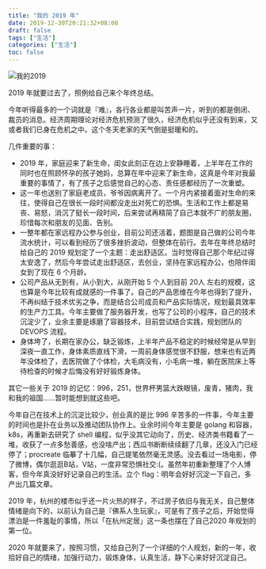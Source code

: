 ```yaml
---
title: "我的 2019 年"
date: 2019-12-30T20:21:32+08:00
draft: false
tags: ["生活"]
categories: ["生活"]
toc: false
---
```

![我的2019](https://jiangbao-1258001083.cos.ap-shanghai.myqcloud.com/%E6%88%91%E7%9A%842019.png)

<!-- more -->

2019 年就要过去了，照例给自己来个年终总结。

今年听得最多的一个词就是『难』，各行各业都是叫苦声一片，听到的都是倒闭、裁员的消息。经济周期理论对经济危机预测了很久，经济危机似乎还没有到来，又或者我们已身在危机之中。这个冬天老家的天气倒是挺暖和的。

几件重要的事：
* 2019 年，家庭迎来了新生命，闺女此刻正在边上安静睡着，上半年在工作的同时也在照顾怀孕的孩子她妈，总算在年中迎来了新生命，这真是今年对我最重要的事情了，有了孩子之后感觉自己的心态、责任感都经历了一次重塑。
* 这一年也送别了家庭老成员，爷爷因病离开了。一个月内紧接着面对生命的来往，使得自己在很长一段时间都没走出对死亡的恐惧。生活和工作上都是易丧、易怒，消沉了挺长一段时间，后来尝试再精简了自己本就不广的朋友圈，珍惜每次和朋友的见面、告别。
* 一整年都在家远程办公参与创业，目前公司还活着，题图是自己做的公司今年流水统计，可以看到经历了很多挫折波动，但整体在前行。去年在年终总结时给自己的 2019 规划定了一个主题：走出舒适区。当时觉得自己那个年纪过得太安逸了，然后今年尝试走出舒适区，去创业，坚持在家远程办公，也陪伴闺女到了现在 6 个月龄。
* 公司产品从无到有，从小到大，从刚开始 5 个人到目前 20人 左右的规模，这也算是今年比较有成就感的一件事了。自己的产品思维在今年也得到了提升，不再纠结于技术优劣之争，而是结合公司成员和产品实际情况，规划最具效率的生产力工具。今年主要做了服务器开发，也写了公司的小程序，自己的技术沉淀少了，业余主要是琢磨了容器技术，目前尝试结合实践，规划团队的 DEVOPS 流程。
* 身体垮了，长期在家办公，缺乏锻炼，上半年产品不稳定的时候经常是从早到深夜一直工作，身体素质直线下滑，一周前身体感觉很不舒服，想来也有近两年没体检了，去医院做了个体检，大毛病没有，小毛病一堆，躺在医院床上等待检查的时候才后悔没有好好锻炼身体。

其它一些关于 2019 的记忆：996，251，世界杯男篮大跌眼镜，废青，猪肉，我和我的祖国......暂时能想到就这些吧。

今年自己在技术上的沉淀比较少，创业真的是比 996 辛苦多的一件事，今年主要的时间也是扑在业务以及推动团队协作上。业余时间今年主要是 golang 和容器，k8s，再重新去研究了 shell 编程，似乎没其它动向了，历史、经济类书籍看了一堆，收获了一点多愁善感，也没啥产出；西瓜书断断续续翻了几章，还没入门已经停了；procreate 临摹了十几幅，自己提笔依然毫无灵感。没去看过一场电影，停了微博，偶尔逛逛B站，V站，一度非常恐惧社交:(。虽然年初重新整理了个人博客，但今年真没好好记录自己的生活。立个 flag：明年会好好沉淀一下自己，多产出几篇文章。

2019 年，杭州的楼市似乎还一片火热的样子，不过房子依旧与我无关，自己整体情绪是向下的，以前认为自己是『佛系人生玩家』，可是有了孩子之后，开始觉得漂泊是一件羞耻的事情，所以「在杭州定居」这一条也摆在了自己2020 年规划的第一位。

2020 年就要来了，按照习惯，又给自己列了一个详细的个人规划，新的一年，收拾好自己的情绪，加强行动力，锻炼身体，认真生活，静下心来好好沉淀自己。

